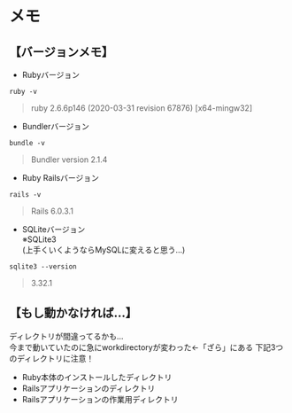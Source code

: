 # メモ
## 【バージョンメモ】
* Rubyバージョン

`ruby -v`
>ruby 2.6.6p146 (2020-03-31 revision 67876) [x64-mingw32]

* Bundlerバージョン

`bundle -v`
>Bundler version 2.1.4

* Ruby Railsバージョン

`rails -v`
>Rails 6.0.3.1

* SQLiteバージョン  
※SQLite3  
(上手くいくようならMySQLに変えると思う…)

`sqlite3 --version`
>3.32.1

## 【もし動かなければ…】
ディレクトリが間違ってるかも…  
今まで動いていたのに急にworkdirectoryが変わった←「ざら」にある
下記3つのディレクトリに注意！
* Ruby本体のインストールしたディレクトリ
* Railsアプリケーションのディレクトリ
* Railsアプリケーションの作業用ディレクトリ
